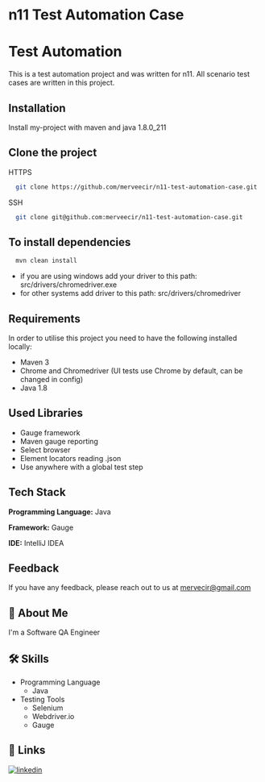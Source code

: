 # n11 Test Automation Case

# Test Automation

This is a test automation project and was written for n11. All scenario test cases are written in this project.


## Installation

Install my-project with maven and java 1.8.0_211


## Clone the project

HTTPS
```bash
  git clone https://github.com/merveecir/n11-test-automation-case.git
```

SSH
```bash
  git clone git@github.com:merveecir/n11-test-automation-case.git
```


## To install dependencies

```bash
  mvn clean install
```
* if you are using windows add your driver to this path: src/drivers/chromedriver.exe
* for other systems add driver to this path: src/drivers/chromedriver

## Requirements

In order to utilise this project you need to have the following installed locally:

* Maven 3
* Chrome and Chromedriver (UI tests use Chrome by default, can be changed in config)
* Java 1.8

## Used Libraries

- Gauge framework
- Maven gauge reporting
- Select browser
- Element locators reading .json
- Use anywhere with a global test step


## Tech Stack

**Programming Language:** Java

**Framework:** Gauge

**IDE:** IntelliJ IDEA



## Feedback

If you have any feedback, please reach out to us at mervecir@gmail.com


## 🚀 About Me
I'm a Software QA Engineer


## 🛠 Skills

+ Programming Language
    + Java
+ Testing Tools
    * Selenium
    * Webdriver.io
    * Gauge


## 🔗 Links
[![linkedin](https://img.shields.io/badge/linkedin-0A66C2?style=for-the-badge&logo=linkedin&logoColor=white)](https://www.linkedin.com/in/merve-ecir-3aa24bb8/)